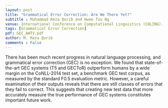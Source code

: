 ```yaml
---
layout: post
title: "Grammatical Error Correction: Are We There Yet?"
subtitle : Muhammad Reza Qorib and Hwee Tou Ng
venue: International Conference on Computational Linguistics (COLING). 2022
tags: [Grammatical Error Correction]
pdf: GEC_AWTY.pdf
author: M. Reza Qorib
comments : False
---
```


There has been much recent progress in natural language processing, and grammatical error correction (GEC) is no exception. We found that state-of-the-art GEC systems (T5 and GECToR) outperform humans by a wide margin on the CoNLL-2014 test set, a benchmark GEC test corpus, as measured by the standard F0.5 evaluation metric. However, a careful examination of their outputs reveals that there are still classes of errors that they fail to correct. This suggests that creating new test data that more accurately measure the true performance of GEC systems constitutes important future work.
